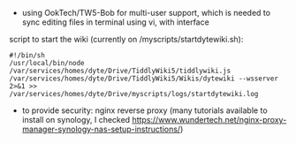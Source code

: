 - using OokTech/TW5-Bob for multi-user support, which is needed to sync editing files in terminal using vi, with interface

script to start the wiki (currently on <Synology drive folder>/myscripts/startdytewiki.sh):
```
#!/bin/sh
/usr/local/bin/node /var/services/homes/dyte/Drive/TiddlyWiki5/tiddlywiki.js /var/services/homes/dyte/Drive/TiddlyWiki5/Wikis/dytewiki --wsserver 2>&1 >> /var/services/homes/dyte/Drive/myscripts/logs/startdytewiki.log
```

- to provide security: nginx reverse proxy (many tutorials available to install on synology, I checked https://www.wundertech.net/nginx-proxy-manager-synology-nas-setup-instructions/)
